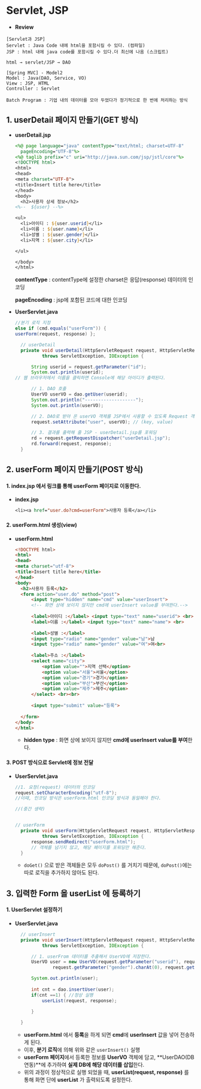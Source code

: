 # Servlet, JSP



- **Review**

```
[Servlet과 JSP]
Servlet : Java Code 내에 html을 포함시킬 수 있다. (컴파일)
JSP : html 내에 java code를 포함시킬 수 있다.더 최신에 나옴 (스크립트)

html → servlet/JSP → DAO

[Spring MVC] - Model2
Model : Java(DAO, Service, VO)
View : JSP, HTML
Controller : Servlet

Batch Program : 기업 내의 데이터를 모아 두었다가 정기적으로 한 번에 처리하는 방식
```



## 1. userDetail 페이지 만들기(GET 방식)



- **userDetail.jsp**

  ```jsp
  <%@ page language="java" contentType="text/html; charset=UTF-8"
  	pageEncoding="UTF-8"%>
  <%@ taglib prefix="c" uri="http://java.sun.com/jsp/jstl/core"%>
  <!DOCTYPE html>
  <html>
  <head>
  <meta charset="UTF-8">
  <title>Insert title here</title>
  </head>
  <body>
  	<h2>사용자 상세 정보</h2>
  <%-- 	${user} --%>
  
  <ul>
  	<li>아이디 : ${user.userid}</li>
  	<li>이름 : ${user.name}</li>
  	<li>성별 : ${user.gender}</li>
  	<li>지역 : ${user.city}</li>
  
  </ul>
  
  </body>
  </html>
  ```

  **contentType** : contentType에 설정한 charset은 응답(response) 데이터의 인코딩 

  **pageEncoding** : jsp에 포함된 코드에 대한 인코딩


- **UserServlet.java**

  ```java
  //분기 로직 지정
  else if (cmd.equals("userForm")) {
  userForm(request, response) };
  
  	// userDetail
  	private void userDetail(HttpServletRequest request, HttpServletResponse response)
  			throws ServletException, IOException {
  
  		String userid = request.getParameter("id");
  		System.out.println(userid);
  // 웹 브라우저에서 이름을 클릭하면 Console에 해당 아이디가 출력된다.
  
  		// 1. DAO 호출
  		UserVO userVO = dao.getUser(userid);
  		System.out.println("-------------------");
  		System.out.println(userVO);
  
  		// 2. DAO로 받아 온 userVO 객체를 JSP에서 사용할 수 있도록 Request 객체에 저장
  		request.setAttribute("user", userVO); // (key, value)
  
  		// 3. 결과를 출력해 줄 JSP - userDetail.jsp를 포워딩
  		rd = request.getRequestDispatcher("userDetail.jsp");
  		rd.forward(request, response);
  	}
  ```

  





## 2. userForm 페이지 만들기(POST 방식)



#### 1. index.jsp 에서 링크를 통해 userForm 페이지로 이동한다.

- **index.jsp**

  ```jsp
  <li><a href="user.do?cmd=userForm">사용자 등록</a></li>
  ```



#### 2. userForm.html 생성(view)

- **userForm.html**

  ```html
  <!DOCTYPE html>
  <html>
  <head>
  <meta charset="utf-8">
  <title>Insert title here</title>
  </head>
  <body>
  	<h2>사용자 등록</h2>
  	<form action="user.do" method="post">
  		<input type="hidden" name="cmd" value="userInsert"> 
  		<!-- 화면 상에 보이지 않지만 cmd에 userInsert value를 부여한다.-->
  	
  		<label>아이디 :</label> <input type="text" name="userid"> <br>
  		<label>이름 :</label> <input type="text" name="name"> <br>
  	
  		<label>성별 :</label> 
  		<input type="radio" name="gender" value="남">남
  		<input type="radio" name="gender" value="여">여<br>
  		
  		<label>주소 :</label>
  		<select name="city">
  			<option value="">지역 선택</option>
  			<option value="서울">서울</option>
  			<option value="경기">경기</option>
  			<option value="부산">부산</option>
  			<option value="제주">제주</option>
  		</select> <br><br>
  		
  		<input type="submit" value="등록">
  		
  	</form>
  </body>
  </html>
  ```

  - **hidden type** : 화면 상에 보이지 않지만 **cmd에 userInsert value를 부여**한다.

    

#### 3. POST 방식으로 Servlet에 정보 전달

- **UserServlet.java**

  ```java
  //1. 요청(request) 데이터의 인코딩
  request.setCharacterEncoding("utf-8");
  //이때, 인코딩 방식은 userForm.html 인코딩 방식과 동일해야 한다.
  
  //(중간 생략)
  
  
  // userForm
  	private void userForm(HttpServletRequest request, HttpServletResponse response)
  			throws ServletException, IOException {
  		response.sendRedirect("userForm.html");
  		// 객체를 넘기지 않고, 해당 페이지를 포워딩만 해준다.
  	}
  ```

  - `doGet()` 으로 받은 객체들은 모두 `doPost()` 를 거치기 때문에, `doPost()`에는 따로 로직을 추가하지 않아도 된다.



## 3. 입력한 Form 을 userList 에 등록하기



#### 1. UserServlet 설정하기

- **UserServlet.java**

  ```java
  	// userInsert
  	private void userInsert(HttpServletRequest request, HttpServletResponse response)
  			throws ServletException, IOException {
  
  		// 1. userFrom 데이터를 추출해서 UserVO에 저장한다.
  		UserVO user = new UserVO(request.getParameter("userid"), request.getParameter("name"),
  				request.getParameter("gender").charAt(0), request.getParameter("city"));
  
  		System.out.println(user);
  		
  		int cnt = dao.insertUser(user);
  		if(cnt ==1) { //정상 실행
  			userList(request, response);
  			
  		}
  
  	}
  ```

  - **userForm.html** 에서 **등록**을 하게 되면 **cmd**에 **userInsert** 값을 넣어 전송하게 된다. 
  - 이후, **분기 로직**에 의해 위와 같은 `userInsert()`  실행
  - **userForm 페이지**에서 등록한 정보를 **UserVO** 객체에 담고,  **UserDAO(DB 연동)**에 추가하여 **실제 DB에 해당 데이터를 삽입**한다.
  - 위의 과정이 정상적으로 실행 되었을 때, **userList(request, response)** 를 통해 화면 단에 **userList** 가 출력되도록 설정한다.